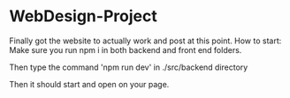 # WebDesign-Project

Finally got the website to actually work and post at this point.
How to start:
Make sure you run npm i in both backend and front end folders.

Then type the command 'npm run dev' in ./src/backend directory

Then it should start and open on your page.

